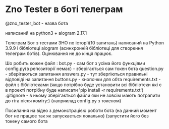 # Zno Tester в боті телеграм 

@zno_tester_bot - назва бота

написаний на python3 + aiogram 2.17.1

Телеграм Бот з тестами ЗНО по історії(10 запитань) написаний на Python 3.9.9 і бібліотеці aiogram (асинхронній бібліотеці для створення телеграм ботів).
Оцінювання не до кінця працює. 

Шо робить кожен файл :
bot.py - сам бот з усіма його функціями 
config.py(в репозиторії немає) - зберігається сам токен бота
question.py - зберігаються запитання 
answers.py - тут збергіються правильні відповіді на запитання
buttons.py - кнопочки для обта
requirements.txt -  фвйл з бібліотеками (якщо потрібно буде установити всі бібліотеки які є в проекті потрібну буде написати 'pip install -r requirements.txt')
.gitignore - в ньому зберігається файли яки не зовсім мають потрапити до гіта після коміту:) (наприклад config.py з токеном)

Посилання на відео з демонстрацією роботи бота
(на данний момент бот не працює так як запускається локально)
(запустити його без токену самого бота 

